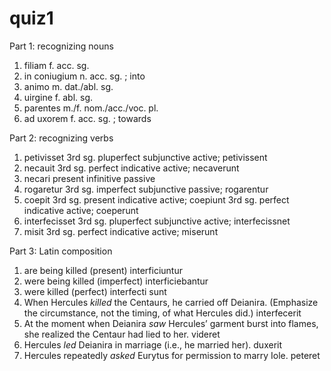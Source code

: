 # quiz1 

Part 1: recognizing nouns
1. filiam f. acc. sg. 
2. in coniugium n. acc. sg. ; into
3. animo m. dat./abl. sg.
4. uirgine f. abl. sg.
5. parentes m./f. nom./acc./voc. pl.
6. ad uxorem f. acc. sg. ; towards 

Part 2: recognizing verbs
1. petivisset 3rd sg. pluperfect subjunctive active; petivissent
2. necauit 3rd sg. perfect indicative active; necaverunt
3. necari present infinitive passive
4. rogaretur 3rd sg. imperfect subjunctive passive; rogarentur
5. coepit 3rd sg. present indicative active; coepiunt
3rd sg. perfect indicative active; coeperunt
6. interfecisset 3rd sg. pluperfect subjunctive active; interfecissnet
7. misit 3rd sg. perfect indicative active; miserunt

Part 3: Latin composition
1. are being killed (present) interficiuntur
2. were being killed (imperfect) interficiebantur
3. were killed (perfect) interfecti sunt
4. When Hercules *killed* the Centaurs, he carried off Deianira. (Emphasize the circumstance, not the timing, of what Hercules did.) interfecerit
5. At the moment when Deianira *saw* Hercules’ garment burst into flames, she realized the Centaur had lied to her. videret
6. Hercules *led* Deianira in marriage (i.e., he married her). duxerit
7. Hercules repeatedly *asked* Eurytus for permission to marry Iole. peteret
